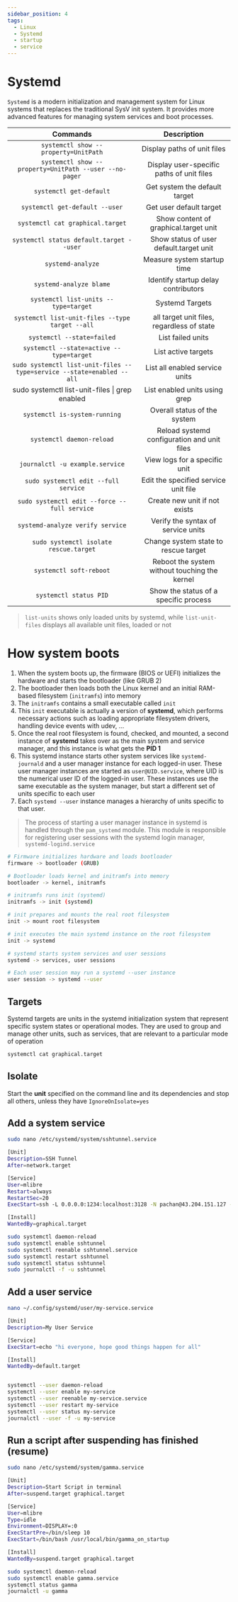 ```yaml
---
sidebar_position: 4
tags:
  - Linux
  - Systemd
  - startup
  - service
---
```


# Systemd

`Systemd` is a modern initialization and management system for Linux systems that replaces the traditional SysV init system. It provides more advanced features for managing system services and boot processes.

|                               Commands                                |                  Description                  |
| :-------------------------------------------------------------------: | :-------------------------------------------: |
|                 `systemctl show --property=UnitPath`                  |          Display paths of unit files          |
|        `systemctl show --property=UnitPath --user --no-pager`         |   Display user-specific paths of unit files   |
|                        `systemctl get-default`                        |         Get system the default target         |
|                    `systemctl get-default --user`                     |            Get user default target            |
|                   `systemctl cat graphical.target`                    |     Show content of graphical.target unit     |
|               `systemctl status default.target --user`                |    Show status of user default.target unit    |
|                           `systemd-analyze`                           |          Measure system startup time          |
|                        `systemd-analyze blame`                        |      Identify startup delay contributors      |
|                 `systemctl list-units --type=target`                  |                Systemd Targets                |
|            `systemctl list-unit-files --type target --all`            |  all target unit files, regardless of state   |
|                      `systemctl --state=failed`                       |               List failed units               |
|               `systemctl --state=active --type=target`                |              List active targets              |
| `sudo systemctl list-unit-files --type=service --state=enabled --all` |        List all enabled service units         |
|            sudo systemctl list-unit-files \| grep enabled             |         List enabled units using grep         |
|                     `systemctl is-system-running`                     |         Overall status of the system          |
|                       `systemctl daemon-reload`                       |  Reload systemd configuration and unit files  |
|                    `journalctl -u example.service`                    |         View logs for a specific unit         |
|                 `sudo systemctl edit --full service`                  |     Edit the specified service unit file      |
|             `sudo systemctl edit --force --full service`              |         Create new unit if not exists         |
|                   `systemd-analyze verify service`                    |      Verify the syntax of service units       |
|                `sudo systemctl isolate rescue.target`                 |     Change system state to rescue target      |
|                        `systemctl soft-reboot`                        | Reboot the system without touching the kernel |
|                        `systemctl status PID`                         |     Show the status of a specific process     |

> `list-units` shows only loaded units by systemd, while `list-unit-files` displays all available unit files, loaded or not

# How system boots

1. When the system boots up, the firmware (BIOS or UEFI) initializes the hardware and starts the bootloader (like GRUB 2)
2. The bootloader then loads both the Linux kernel and an initial RAM-based filesystem (`initramfs`) into memory
3. The `initramfs` contains a small executable called `init`
4. This `init` executable is actually a version of **systemd**, which performs necessary actions such as loading appropriate filesystem drivers, handling device events with udev, ...
5. Once the real root filesystem is found, checked, and mounted, a second instance of **systemd** takes over as the main system and service manager, and this instance is what gets the **PID 1**
6. This systemd instance starts other system services like `systemd-journald` and a user manager instance for each logged-in user. These user manager instances are started as `user@UID.service`, where UID is the numerical user ID of the logged-in user. These instances use the same executable as the system manager, but start a different set of units specific to each user
7. Each `systemd --user` instance manages a hierarchy of units specific to that user.

> The process of starting a user manager instance in systemd is handled through the `pam_systemd` module. This module is responsible for registering user sessions with the systemd login manager, `systemd-logind.service`

```bash
# Firmware initializes hardware and loads bootloader
firmware -> bootloader (GRUB)

# Bootloader loads kernel and initramfs into memory
bootloader -> kernel, initramfs

# initramfs runs init (systemd)
initramfs -> init (systemd)

# init prepares and mounts the real root filesystem
init -> mount root filesystem

# init executes the main systemd instance on the root filesystem
init -> systemd

# systemd starts system services and user sessions
systemd -> services, user sessions

# Each user session may run a systemd --user instance
user session -> systemd --user
```

## Targets

Systemd targets are units in the systemd initialization system that represent specific system states or operational modes. They are used to group and manage other units, such as services, that are relevant to a particular mode of operation

```bash
systemctl cat graphical.target
```

## Isolate

Start the **unit** specified on the command line and its dependencies and stop all others, unless they have `IgnoreOnIsolate=yes`

## Add a system service

```bash
sudo nano /etc/systemd/system/sshtunnel.service

[Unit]
Description=SSH Tunnel
After=network.target

[Service]
User=mlibre
Restart=always
RestartSec=20
ExecStart=ssh -L 0.0.0.0:1234:localhost:3128 -N pachan@43.204.151.127 -p 8756

[Install]
WantedBy=graphical.target

sudo systemctl daemon-reload
sudo systemctl enable sshtunnel
sudo systemctl reenable sshtunnel.service
sudo systemctl restart sshtunnel
sudo systemctl status sshtunnel
sudo journalctl -f -u sshtunnel
```

## Add a user service

```bash
nano ~/.config/systemd/user/my-service.service

[Unit]
Description=My User Service

[Service]
ExecStart=echo "hi everyone, hope good things happen for all"

[Install]
WantedBy=default.target


systemctl --user daemon-reload
systemctl --user enable my-service
systemctl --user reenable my-service.service
systemctl --user restart my-service
systemctl --user status my-service
journalctl --user -f -u my-service
```

## Run a script after suspending has finished (resume)

```bash
sudo nano /etc/systemd/system/gamma.service
```

```bash
[Unit]
Description=Start Script in terminal
After=suspend.target graphical.target

[Service]
User=mlibre
Type=idle
Environment=DISPLAY=:0
ExecStartPre=/bin/sleep 10
ExecStart=/bin/bash /usr/local/bin/gamma_on_startup

[Install]
WantedBy=suspend.target graphical.target
```

```bash
sudo systemctl daemon-reload
sudo systemctl enable gamma.service
systemctl status gamma
journalctl -u gamma
```
